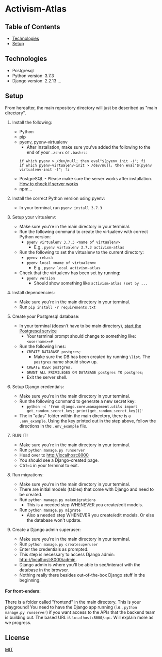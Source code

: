 # Activism-Atlas

## Table of Contents
* [Technologies](#technologies)
* [Setup](#setup)

## Technologies
* Postgresql
* Python version: 3.7.3
* Django version: 2.2.13
...

## Setup

From hereafter, the main repository directory will just be described as "main directory".

1. Install the following:
    * Python
    * pip
    * pyenv, pyenv-virtualenv
        * After installation, make sure you've added the following to the end of your `.zshrc` or `.bashrc`:
        ```
        if which pyenv > /dev/null; then eval"$(pyenv init -)"; fi
        if which pyenv-virtualenv-init > /dev/null; then eval"$(pyenv virtualenv-init -)"; fi
        ```
    * PostgreSQL - Please make sure the server works after installation. [How to check if server works](https://tableplus.com/blog/2018/10/how-to-start-stop-restart-postgresql-server.html)
    * npm...

2. Install the correct Python version using pyenv:
    * In your terminal, run `pyenv install 3.7.3`

3. Setup your virtualenv:
    * Make sure you're in the main directory in your terminal.
    * Run the following command to create the virtualenv with correct Python version:
        * `pyenv virtualenv 3.7.3 <name of virtualenv>`
            * E.g., `pyenv virtualenv 3.7.3 activism-atlas`
    * Run the following to set the virtualenv to the current directory:
        * `pyenv rehash`
        * `pyenv local <name of virtualenv>`
            * E.g., `pyenv local activism-atlas`
    * Check that the virtualenv has been set by running:
        * `pyenv version`
            * Should show something like `activism-atlas (set by ...`

4. Install dependencies:
    * Make sure you're in the main directory in your terminal.
    * Run `pip install -r requirements.txt`

5. Create your Postgresql database:
    * In your terminal (doesn't have to be main directory), [start the Postgresql service](https://tableplus.com/blog/2018/10/how-to-start-stop-restart-postgresql-server.html)
        * Your terminal prompt should change to something like: `<username>=#`
    * Run the following lines:
        * `CREATE DATABASE postgres;`
            * Make sure the DB has been created by running `\list`. The `postgres` name should show up.
        * `CREATE USER postgres;`
        * `GRANT ALL PRIVILEGES ON DATABASE postgres TO postgres;`
        * Exit the server shell.

6. Setup Django credentials:
    * Make sure you're in the main directory in your terminal.
    * Run the following command to generate a new secret key:
        * `python -c 'from django.core.management.utils import get_random_secret_key; print(get_random_secret_key())'`
    * The in "atlas" folder within the main directory, there is a `.env_example`. Using the key printed out in the step above, follow the directions in the `.env_example` file.

7. RUN IT!
    * Make sure you're in the main directory in your terminal.
    * Run `python manage.py runserver`
    * Head over to [http://localhost:8000](http://localhost:8000)
    * You should see a Django-created page.
    * Ctrl+c in your terminal to exit.

8. Run migrations:
    * Make sure you're in the main directory in your terminal.
    * There are initial models (tables) that come with Django and need to be created.
    * Run `python manage.py makemigrations`
        * This is a needed step WHENEVER you create/edit models.
    * Run `python manage.py migrate`
        * Also a needed step WHENEVER you create/edit models. Or else the database won't update.

9. Create a Django admin superuser:
    * Make sure you're in the main directory in your terminal.
    * Run `python manage.py createsuperuser`
    * Enter the credentials as prompted.
    * This step is necessary to access Django admin: [http://localhost:8000/admin](http://localhost:8000/admin).
    * Django admin is where you'll be able to see/interact with the database in the browser.
    * Nothing really there besides out-of-the-box Django stuff in the beginning.

#### For front-enders:
There is a folder called "frontend" in the main directory. This is your playground!
You need to have the Django app running (i.e., `python manage.py runserver`) if you want access to the APIs that the backend team is building out. The based URL is `localhost:8000/api`. Will explain more as we progress.


## License
[MIT](https://choosealicense.com/licenses/mit/)